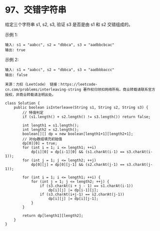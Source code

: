 97、交错字符串
===
给定三个字符串 s1, s2, s3, 验证 s3 是否是由 s1 和 s2 交错组成的。<br>

示例 1:<br>
```
输入: s1 = "aabcc", s2 = "dbbca", s3 = "aadbbcbcac"
输出: true
```
示例 2:<br>
```
输入: s1 = "aabcc", s2 = "dbbca", s3 = "aadbbbaccc"
输出: false
```
``
来源：力扣（LeetCode）
链接：https://leetcode-cn.com/problems/interleaving-string
著作权归领扣网络所有。商业转载请联系官方授权，非商业转载请注明出处。
``

```
class Solution {
    public boolean isInterleave(String s1, String s2, String s3) {
        // 特值判定
        if (s1.length() + s2.length() != s3.length()) return false;

        int length1 = s1.length();
        int length2 = s2.length();
        boolean[][] dp = new boolean[length1+1][length2+1];
        // 对dp数组填充初始值
        dp[0][0] = true;
        for (int i = 1; i <= length1; ++i) 
            dp[i][0] = dp[i-1][0] && (s1.charAt(i-1) == s3.charAt(i-1));
        for (int j = 1; j <= length2; ++j)
            dp[0][j] = dp[0][j-1] && (s2.charAt(j-1) == s3.charAt(j-1));
        
        for (int i = 1; i <= length1; ++i) {
            for (int j = 1; j <= length2; ++j) {
                if (s3.charAt(i + j - 1) == s1.charAt(i-1))
                    dp[i][j] |= dp[i-1][j];
                if (s3.charAt(i+j-1) == s2.charAt(j-1))
                    dp[i][j] |= dp[i][j-1];
            }
        }

        return dp[length1][length2];
    }
}
```
